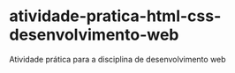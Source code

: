 # atividade-pratica-html-css-desenvolvimento-web
Atividade prática para a disciplina de desenvolvimento web
